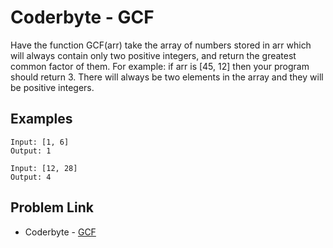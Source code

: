 # Coderbyte - GCF

Have the function GCF(arr) take the array of numbers stored in arr which will always contain only two positive integers, and return the greatest common factor of them. For example: if arr is [45, 12] then your program should return 3. There will always be two elements in the array and they will be positive integers.

## Examples

```
Input: [1, 6]
Output: 1
```

```
Input: [12, 28]
Output: 4
```

## Problem Link

- Coderbyte - [GCF](https://coderbyte.com/editor/GCF:JavaScript)
